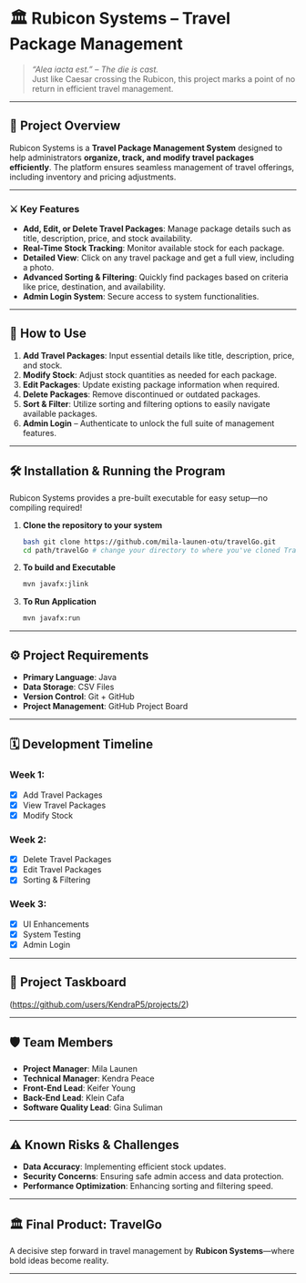 # 🏛️ Rubicon Systems – Travel Package Management

> *“Alea iacta est.”* – *The die is cast.*  
Just like Caesar crossing the Rubicon, this project marks a point of no return in efficient travel management.

---

## 📜 **Project Overview**
Rubicon Systems is a **Travel Package Management System** designed to help administrators **organize, track, and modify travel packages efficiently**. The platform ensures seamless management of travel offerings, including inventory and pricing adjustments.

---

### ⚔️ **Key Features**
- **Add, Edit, or Delete Travel Packages**: Manage package details such as title, description, price, and stock availability.
- **Real-Time Stock Tracking**: Monitor available stock for each package.
- **Detailed View**: Click on any travel package and get a full view, including a photo.
- **Advanced Sorting & Filtering**: Quickly find packages based on criteria like price, destination, and availability.
- **Admin Login System**: Secure access to system functionalities.

---

## 🧭 **How to Use**
1. **Add Travel Packages**: Input essential details like title, description, price, and stock.
2. **Modify Stock**: Adjust stock quantities as needed for each package.
3. **Edit Packages**: Update existing package information when required.
4. **Delete Packages**: Remove discontinued or outdated packages.
5. **Sort & Filter**: Utilize sorting and filtering options to easily navigate available packages.
6. **Admin Login** – Authenticate to unlock the full suite of management features.

---

## 🛠️ Installation & Running the Program

Rubicon Systems provides a pre-built executable for easy setup—no compiling required!

1. **Clone the repository to your system**
   ```sh
   bash git clone https://github.com/mila-launen-otu/travelGo.git 
   cd path/travelGo # change your directory to where you've cloned TravelGo
   ```
3. **To build and Executable**
   ```sh
   mvn javafx:jlink
   ```
4. **To Run Application**
   ```sh
   mvn javafx:run
   ```
---

## ⚙️ **Project Requirements**
- **Primary Language**: Java
- **Data Storage**: CSV Files
- **Version Control**: Git + GitHub
- **Project Management**: GitHub Project Board

---

## 🗓️ **Development Timeline**
### **Week 1:**
- [x] Add Travel Packages
- [x] View Travel Packages
- [x] Modify Stock

### **Week 2:**
- [x] Delete Travel Packages
- [x] Edit Travel Packages
- [X] Sorting & Filtering

### **Week 3:**
- [X] UI Enhancements
- [X] System Testing
- [X] Admin Login

---

## 📜 **Project Taskboard**  
(https://github.com/users/KendraP5/projects/2)

---

## 🛡️ **Team Members**
- **Project Manager**: Mila Launen
- **Technical Manager**: Kendra Peace
- **Front-End Lead**: Keifer Young
- **Back-End Lead**: Klein Cafa
- **Software Quality Lead**: Gina Suliman

---

## ⚠️ **Known Risks & Challenges**
- **Data Accuracy**: Implementing efficient stock updates.
- **Security Concerns**: Ensuring safe admin access and data protection.
- **Performance Optimization**: Enhancing sorting and filtering speed.

---

## 🏛️ Final Product: **TravelGo**
A decisive step forward in travel management by **Rubicon Systems**—where bold ideas become reality.

---
